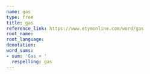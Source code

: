 ```yaml
---
name: gas
type: free
title: gas
reference_link: https://www.etymonline.com/word/gas
root_name: 
root_language: 
denotation: 
word_sums:
- sum: 'Gas + '
  respelling: gas
---
```

